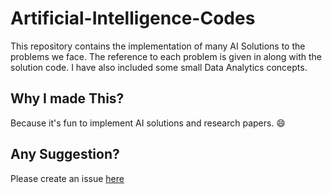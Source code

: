 # Artificial-Intelligence-Codes
This repository contains the implementation of many AI Solutions to the problems we face. The reference to each problem is given in along with the solution code. I have also included some small Data Analytics concepts.

## Why I made This?
Because it's fun to implement AI solutions and research papers. 😄

## Any Suggestion?
Please create an issue [here](https://github.com/starkblaze01/Artificial-Intelligence-Codes/issues/new)
